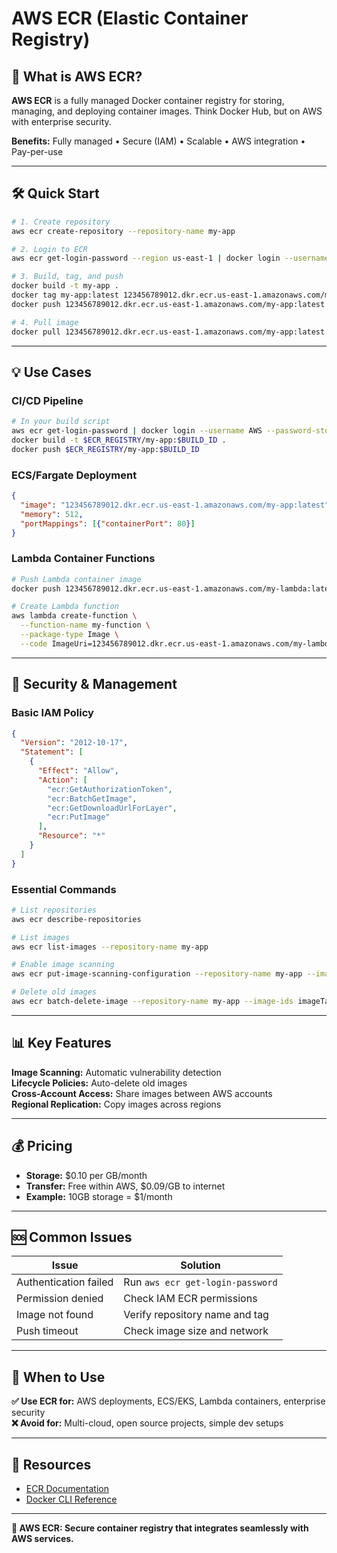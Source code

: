 # AWS ECR (Elastic Container Registry)

## 📘 What is AWS ECR?

**AWS ECR** is a fully managed Docker container registry for storing, managing, and deploying container images. Think Docker Hub, but on AWS with enterprise security.

**Benefits:** Fully managed • Secure (IAM) • Scalable • AWS integration • Pay-per-use

---

## 🛠️ Quick Start

```bash
# 1. Create repository
aws ecr create-repository --repository-name my-app

# 2. Login to ECR
aws ecr get-login-password --region us-east-1 | docker login --username AWS --password-stdin 123456789012.dkr.ecr.us-east-1.amazonaws.com

# 3. Build, tag, and push
docker build -t my-app .
docker tag my-app:latest 123456789012.dkr.ecr.us-east-1.amazonaws.com/my-app:latest
docker push 123456789012.dkr.ecr.us-east-1.amazonaws.com/my-app:latest

# 4. Pull image
docker pull 123456789012.dkr.ecr.us-east-1.amazonaws.com/my-app:latest
```

---

## 💡 Use Cases

### CI/CD Pipeline
```bash
# In your build script
aws ecr get-login-password | docker login --username AWS --password-stdin $ECR_REGISTRY
docker build -t $ECR_REGISTRY/my-app:$BUILD_ID .
docker push $ECR_REGISTRY/my-app:$BUILD_ID
```

### ECS/Fargate Deployment
```json
{
  "image": "123456789012.dkr.ecr.us-east-1.amazonaws.com/my-app:latest",
  "memory": 512,
  "portMappings": [{"containerPort": 80}]
}
```

### Lambda Container Functions
```bash
# Push Lambda container image
docker push 123456789012.dkr.ecr.us-east-1.amazonaws.com/my-lambda:latest

# Create Lambda function
aws lambda create-function \
  --function-name my-function \
  --package-type Image \
  --code ImageUri=123456789012.dkr.ecr.us-east-1.amazonaws.com/my-lambda:latest
```

---

## 🔐 Security & Management

### Basic IAM Policy
```json
{
  "Version": "2012-10-17",
  "Statement": [
    {
      "Effect": "Allow",
      "Action": [
        "ecr:GetAuthorizationToken",
        "ecr:BatchGetImage",
        "ecr:GetDownloadUrlForLayer",
        "ecr:PutImage"
      ],
      "Resource": "*"
    }
  ]
}
```

### Essential Commands
```bash
# List repositories
aws ecr describe-repositories

# List images
aws ecr list-images --repository-name my-app

# Enable image scanning
aws ecr put-image-scanning-configuration --repository-name my-app --image-scanning-configuration scanOnPush=true

# Delete old images
aws ecr batch-delete-image --repository-name my-app --image-ids imageTag=old-version
```

---

## 📊 Key Features

**Image Scanning:** Automatic vulnerability detection  
**Lifecycle Policies:** Auto-delete old images  
**Cross-Account Access:** Share images between AWS accounts  
**Regional Replication:** Copy images across regions  

---

## 💰 Pricing

- **Storage:** $0.10 per GB/month
- **Transfer:** Free within AWS, $0.09/GB to internet
- **Example:** 10GB storage = $1/month

---

## 🆘 Common Issues

| Issue | Solution |
|-------|----------|
| Authentication failed | Run `aws ecr get-login-password` |
| Permission denied | Check IAM ECR permissions |
| Image not found | Verify repository name and tag |
| Push timeout | Check image size and network |

---

## 🎯 When to Use

**✅ Use ECR for:** AWS deployments, ECS/EKS, Lambda containers, enterprise security  
**❌ Avoid for:** Multi-cloud, open source projects, simple dev setups

---

## 📖 Resources

- [ECR Documentation](https://docs.aws.amazon.com/ecr/)
- [Docker CLI Reference](https://docs.docker.com/engine/reference/commandline/)

---

**🚀 AWS ECR: Secure container registry that integrates seamlessly with AWS services.**